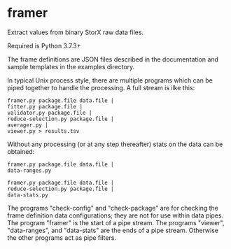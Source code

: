 # framer
Extract values from binary StorX raw data files.

Required is Python 3.7.3+

The frame definitions are JSON files described in the documentation
and sample templates in the examples directory.

In typical Unix process style, there are multiple programs which can be
piped together to handle the processing.
   A full stream is ilke this:

	framer.py package.file data.file |
	fitter.py package.file |
	validator.py package.file |
	reduce-selection.py package.file |
	averager.py |
	viewer.py > results.tsv

Without any processing (or at any step thereafter) stats on the data can be
obtained:

	framer.py package.file data.file |
	data-ranges.py

	framer.py package.file data.file |
	reduce-selection.py package.file |
	data-stats.py

The programs "check-config" and "check-package" are for checking the frame
definition data configurations; they are not for use within data pipes.
    The program "framer" is the start of a pipe stream. The programs "viewer",
"data-ranges", and "data-stats" are the ends of a pipe stream. Otherwise the
other programs act as pipe filters.
